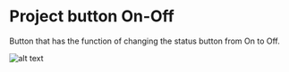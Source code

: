 # Project button On-Off

Button that has the function of changing the status button from On to Off.

![alt text](https://1.bp.blogspot.com/-4WT7RfaJUow/XZEm11T5ieI/AAAAAAAACgc/QbAduoVXwcgb-Rra0THa7tUH-BI6DJB-ACLcBGAsYHQ/s1600/onOff.png)
